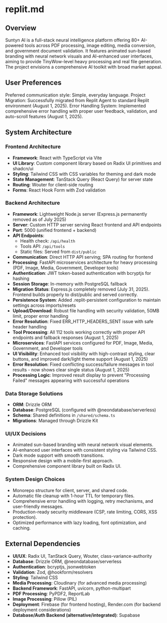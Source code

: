 # replit.md

## Overview

Suntyn AI is a full-stack neural intelligence platform offering 80+ AI-powered tools across PDF processing, image editing, media conversion, and government document validation. It features animated sun-based branding with neural network visuals and AI-enhanced user interfaces, aiming to provide TinyWow-level heavy processing and real file generation. The project envisions a comprehensive AI toolkit with broad market appeal.

## User Preferences

Preferred communication style: Simple, everyday language.
Project Migration: Successfully migrated from Replit Agent to standard Replit environment (August 1, 2025).
Error Handling System: Implemented comprehensive error handling with proper user feedback, validation, and auto-scroll features (August 1, 2025).

## System Architecture

### Frontend Architecture
- **Framework**: React with TypeScript via Vite
- **UI Library**: Custom component library based on Radix UI primitives and shadcn/ui
- **Styling**: Tailwind CSS with CSS variables for theming and dark mode
- **State Management**: TanStack Query (React Query) for server state
- **Routing**: Wouter for client-side routing
- **Forms**: React Hook Form with Zod validation

### Backend Architecture
- **Framework**: Lightweight Node.js server (Express.js permanently removed as of July 2025)
- **Server**: Custom HTTP server serving React frontend and API endpoints
- **Port**: 5000 (unified frontend + backend)
- **API Endpoints**: 
    - Health check: `/api/health`
    - Tools API: `/api/tools`
    - Static files: Served from `dist/public`
- **Communication**: Direct HTTP API serving; SPA routing for frontend
- **Processing**: FastAPI microservices architecture for heavy processing (PDF, Image, Media, Government, Developer tools)
- **Authentication**: JWT token-based authentication with bcryptjs for hashing
- **Session Storage**: In-memory with PostgreSQL fallback
- **Migration Status**: Express.js completely removed (July 31, 2025). Frontend builds properly to dist/public and served correctly.
- **Persistence System**: Added .replit-persistent configuration to maintain settings across imports/resets
- **Upload/Download**: Robust file handling with security validation, 50MB limit, proper error handling
- **Error Resolution**: Fixed ERR_HTTP_HEADERS_SENT issue with safe header handling
- **Tool Processing**: All 112 tools working correctly with proper API endpoints and fallback responses (August 1, 2025)
- **Microservices**: FastAPI services configured for PDF, Image, Media, Government, and Developer tools
- **UI Visibility**: Enhanced tool visibility with high-contrast styling, clear buttons, and improved dark/light theme support (August 1, 2025)
- **Error Resolution**: Fixed conflicting success/failure messages in tool results - now shows clear single status (August 1, 2025)
- **Processing Logic**: Improved result display to prevent "Processing Failed" messages appearing with successful operations

### Data Storage Solutions
- **ORM**: Drizzle ORM
- **Database**: PostgreSQL (configured with @neondatabase/serverless)
- **Schema**: Shared definitions in `/shared/schema.ts`
- **Migrations**: Managed through Drizzle Kit

### UI/UX Decisions
- Animated sun-based branding with neural network visual elements.
- AI-enhanced user interfaces with consistent styling via Tailwind CSS.
- Dark mode support with smooth transitions.
- Responsive design with a mobile-first approach.
- Comprehensive component library built on Radix UI.

### System Design Choices
- Monorepo structure for client, server, and shared code.
- Automatic file cleanup with 1-hour TTL for temporary files.
- Comprehensive error handling with logging, retry mechanisms, and user-friendly messages.
- Production-ready security middleware (CSP, rate limiting, CORS, XSS protection).
- Optimized performance with lazy loading, font optimization, and caching.

## External Dependencies

- **UI/UX**: Radix UI, TanStack Query, Wouter, class-variance-authority
- **Database**: Drizzle ORM, @neondatabase/serverless
- **Authentication**: bcryptjs, jsonwebtoken
- **Validation**: Zod, @hookform/resolvers
- **Styling**: Tailwind CSS
- **Media Processing**: Cloudinary (for advanced media processing)
- **Backend Framework**: FastAPI, uvicorn, python-multipart
- **PDF Processing**: PyPDF2, ReportLab
- **Image Processing**: Pillow (PIL)
- **Deployment**: Firebase (for frontend hosting), Render.com (for backend deployment considerations)
- **Database/Auth Backend (alternative/integrated)**: Supabase
```